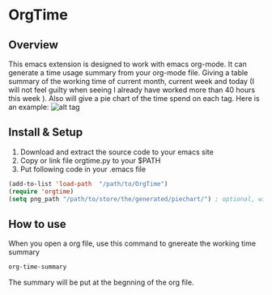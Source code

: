 OrgTime
=======
## Overview
This emacs extension is designed to work with emacs org-mode. It can generate a time usage summary from your org-mode file. Giving a table summary of the working time of current month, current week and today (I will not feel guilty when seeing I already have worked more than 40 hours this week ). Also will give a pie chart of the time spend on each tag.
Here is an example:
![alt tag](https://raw.github.com/Chengming/OrgTime/master/example.png)
## Install & Setup
1. Download and extract the source code to your emacs site
1. Copy or link file orgtime.py to your $PATH
1. Put following code in your .emacs file

```lisp
(add-to-list 'load-path  "/path/to/OrgTime")
(require 'orgtime)
(setq png_path "/path/to/store/the/generated/piechart/") ; optional, will use ~/.emacs.d is not set
```

## How to use
When you open a org file, use this command to gnereate the working time summary
```lisp
org-time-summary
```
The summary will be put at the begnning of the org file.